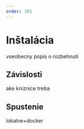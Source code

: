 ```yaml
---
order: 101
---
```

# Inštalácia
vseobecny popis o rozbehnuti

## Závislosti
ake kniznice treba

## Spustenie
lokalne+docker
